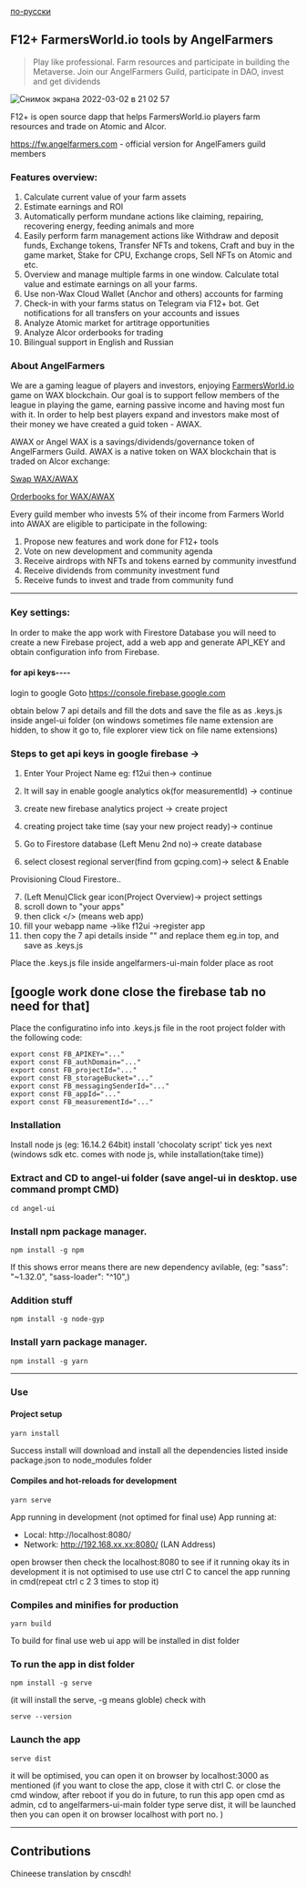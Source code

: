 [по-русски](/README-ru.md)

## F12+ FarmersWorld.io tools by AngelFarmers
> Play like professional.
> Farm resources and participate in building the Metaverse.
> Join our AngelFarmers Guild, participate in DAO, invest and get dividends

![Снимок экрана 2022-03-02 в 21 02 57](https://user-images.githubusercontent.com/6615/156410626-00a41166-04fe-4112-987d-6a863e71dfc3.png)

F12+ is open source dapp that helps FarmersWorld.io players farm resources and trade on Atomic and Alcor.

https://fw.angelfarmers.com - official version for AngelFamers guild members


### Features overview:
1. Calculate current value of your farm assets
2. Estimate earnings and ROI
3. Automatically perform mundane actions like claiming, repairing, recovering energy, feeding animals and more
4. Easily perform farm management actions like Withdraw and deposit funds, Exchange tokens, Transfer NFTs and tokens, Craft and buy in the game market, Stake for CPU, Exchange crops, Sell NFTs on Atomic and etc.
5. Overview and manage multiple farms in one window. Calculate total value and estimate earnings on all your farms.
6. Use non-Wax Cloud Wallet (Anchor and others) accounts for farming
7. Check-in with your farms status on Telegram via F12+ bot. Get notifications for all transfers on your accounts and issues
8. Analyze Atomic market for artitrage opportunities
9. Analyze Alcor orderbooks for trading
10. Bilingual support in English and Russian

### About AngelFarmers
We are a gaming league of players and investors, enjoying [FarmersWorld.io](https://farmersworld.io) game on WAX blockchain. 
Our goal is to support fellow members of the league in playing the game, earning passive income and having most fun with it.
In order to help best players expand and investors make most of their money we have created a guid token - AWAX.

AWAX or Angel WAX is a savings/dividends/governance token of AngelFarmers Guild. AWAX is a native token on WAX blockchain that is traded on Alcor exchange:

[Swap WAX/AWAX](https://wax.alcor.exchange/swap?output=WAX-eosio.token&input=AWAX-awaxdaotoken)

[Orderbooks for WAX/AWAX](https://wax.alcor.exchange/trade/awax-awaxdaotoken_wax-eosio.token)

Every guild member who invests 5% of their income from Farmers World into AWAX are eligible to participate in the following:
1. Propose new features and work done for F12+ tools
2. Vote on new development and community agenda
3. Receive airdrops with NFTs and tokens earned by community investfund
4. Receive dividends from community investment fund
5. Receive funds to invest and trade from community fund
----

### Key settings:
In order to make the app work with Firestore Database you will need to create a new Firebase project, add a web app and generate API_KEY and obtain configuration info from Firebase.

#### for api keys----

login to google
Goto https://console.firebase.google.com 

obtain below 7 api details and fill the dots and save the file as as .keys.js inside angel-ui folder (on windows sometimes file name extension are hidden, to show it go to, file explorer view tick on file name extensions)

### Steps to get api keys in google firebase ->
1. Enter Your Project Name eg: f12ui then-> continue 
2. It will say in enable google analytics ok(for measurementId) -> continue 
3. create new firebase analytics project -> create project 
4. creating project take time (say your new project ready)-> continue 


5. Go to Firestore database (Left Menu 2nd no)-> create database
6. select closest regional server(find from gcping.com)-> select & Enable

Provisioning Cloud Firestore..

7. (Left Menu)Click gear icon(Project Overview)-> project settings
8. scroll down to "your apps"
9. then click </> (means web app)
10. fill your webapp name ->like f12ui ->register app
11. then copy the 7 api details inside "" and replace them eg.in top, and save as 
.keys.js

Place the .keys.js file inside angelfarmers-ui-main folder place as root

[google work done close the firebase tab no need for that]
---

Place the configuratino info into .keys.js file in the root project folder with the following code:

```
export const FB_APIKEY="..."
export const FB_authDomain="..."
export const FB_projectId="..."
export const FB_storageBucket="..."
export const FB_messagingSenderId="..."
export const FB_appId="..."
export const FB_measurementId="..."
```

### Installation 
Install node js (eg: 16.14.2 64bit) 
install 'chocolaty script' tick yes next (windows sdk etc. comes with node js, while installation(take time))

### Extract and CD to angel-ui folder (save angel-ui in desktop. use command prompt CMD)
```
cd angel-ui
```

### Install npm package manager.
```
npm install -g npm
```
If this shows error means there are new dependency avilable, (eg: "sass": "~1.32.0", "sass-loader": "^10",)

### Addition stuff
```
npm install -g node-gyp
```

### Install yarn package manager.
```
npm install -g yarn
```

----
### Use

#### Project setup
```
yarn install
```
Success install will download and install all the dependencies listed inside package.json to node_modules folder


#### Compiles and hot-reloads for development
```
yarn serve
```
App running in development (not optimed for final use)
  App running at:
  - Local:   http://localhost:8080/     
  - Network: http://192.168.xx.xx:8080/ (LAN Address)

open browser then check the localhost:8080 to see if it running okay its in development it is not optimised to use 
use ctrl C to cancel the app running in cmd(repeat ctrl c 2 3 times to stop it)

### Compiles and minifies for production
```
yarn build
```
To build for final use web ui app will be installed in dist folder


### To run the app in dist folder
```
npm install -g serve
```
(it will install the serve, -g means globle)
check with
```
serve --version
```

### Launch the app
```
serve dist
```
it will be optimised, you can open it on browser by localhost:3000 as mentioned
(if you want to close the app, close it with ctrl C. or
close the cmd window, after reboot if you do in future, to run this app open cmd as admin, cd to angelfarmers-ui-main folder type serve dist, it will be launched then you can open it on browser localhost with port no. )

---


## Contributions

Chineese translation by cnscdh!

